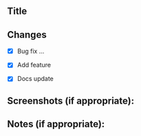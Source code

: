 ## Title

## Changes
- [x] Bug fix ...
- [x] Add feature
- [x] Docs update


## Screenshots (if appropriate):

## Notes (if appropriate):